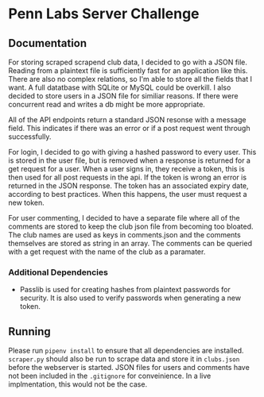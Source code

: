 # Penn Labs Server Challenge

## Documentation
For storing scraped scrapend club data, I decided to go with a JSON file. Reading from a plaintext file is sufficiently fast for an application like this. There are also no complex relations, so I'm able to store all the fields that I want. A full datatbase with SQLite or MySQL could be overkill. I also decided to store users in a JSON file for similiar reasons. If there were concurrent read and writes a db might be more appropriate.

All of the API endpoints return a standard JSON resonse with a message field. This indicates if there was an error or if a post request went through successfully.

For login, I decided to go with giving a hashed password to every user. This is stored in the user file, but is removed when a response is returned for a get request for a user. When a user signs in, they receive a token, this is then used for all post requests in the api. If the token is wrong an error is returned in the JSON response. The token has an associated expiry date, according to best practices. When this happens, the user must request a new token.

For user commenting, I decided to have a separate file where all of the comments are stored to keep the club json file from becoming too bloated. The club names are used as keys in comments.json and the comments themselves are stored as string in an array. The comments can be queried with a get request with the name of the club as a paramater.

### Additional Dependencies

- Passlib is used for creating hashes from plaintext passwords for security. It is also used to verify passwords when generating a new token.

## Running
Please run ```pipenv install``` to ensure that all dependencies are installed. ```scraper.py``` should also be run to scrape data and store it in ```clubs.json``` before the webserver is started. JSON files for users and comments have not been included in the ```.gitignore``` for conveinience. In a live implmentation, this would not be the case.
